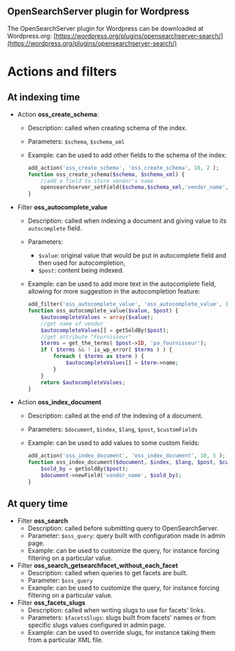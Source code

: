 ## OpenSearchServer plugin for Wordpress

The OpenSearchServer plugin for Wordpress can be downloaded at Wordpress.org: [https://wordpress.org/plugins/opensearchserver-search/](https://wordpress.org/plugins/opensearchserver-search/)

# Actions and filters

## At indexing time

* Action **oss_create_schema**:
  * Description: called when creating schema of the index.
  * Parameters: `$schema`, `$schema_xml`
  * Example: can be used to add other fields to the schema of the index:
    
    ```php
    add_action('oss_create_schema', 'oss_create_schema', 10, 2 );
    function oss_create_schema($schema, $schema_xml) {
        //add a field to store vendor's name
        opensearchserver_setField($schema,$schema_xml,'vendor_name','StandardAnalyzer','yes','yes','no','no','no');
    }   
    ```
    
* Filter **oss_autocomplete_value**
  * Description: called when indexing a document and giving value to its `autocomplete` field.
  * Parameters: 
    * `$value`: original value that would be put in autocomplete field and then used for autocompletion,
    * `$post`: content being indexed.
  * Example: can be used to add more text in the autocomplete field, allowing for more suggestion in the autocompletion feature:
    
    ```php
    add_filter('oss_autocomplete_value', 'oss_autocomplete_value', 1, 2);
    function oss_autocomplete_value($value, $post) {
        $autocompleteValues = array($value);  
        //get name of vendor
        $autocompleteValues[] = getSoldBy($post);
        //get attribute "Fournisseur"
        $terms = get_the_terms( $post->ID, 'pa_fournisseur');
        if ( $terms && ! is_wp_error( $terms ) ) {
            foreach ( $terms as $term ) {
                $autocompleteValues[] = $term->name;
            }
        }
        return $autocompleteValues;
    }
    ```
    
* Action **oss_index_document**
  * Description: called at the end of the indexing of a document.
  * Parameters: `$document`, `$index`, `$lang`, `$post`, `$customFields`
  * Example: can be used to add values to some custom fields:
    
    ```php
    add_action('oss_index_document', 'oss_index_document', 10, 5 );
    function oss_index_document($document, $index, $lang, $post, $customFields) {
        $sold_by = getSoldBy($post);
        $document->newField('vendor_name', $sold_by);
    }   
    ```

## At query time

* Filter **oss_search** 
  * Description: called before submitting query to OpenSearchServer.
  * Parameter: `$oss_query`: query built with configuration made in admin page.
  * Example: can be used to customize the query, for instance forcing filtering on a particular value.
* Filter **oss_search_getsearchfacet_without_each_facet**
  * Description: called when queries to get facets are built.
  * Parameter: `$oss_query`
  * Example: can be used to customize the query, for instance forcing filtering on a particular value.
* Filter **oss_facets_slugs**
  * Description: called when writing slugs to use for facets' links.
  * Parameters: `$facetsSlugs`: slugs built from facets' names or from specific slugs values configured in admin page.
  * Example: can be used to override slugs, for instance taking them from a particular XML file.

